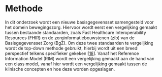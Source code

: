 # Methode

In dit onderzoek wordt een nieuwe basisgegevensset samengesteld voor het domein bewegingszorg. Hiervoor wordt eerst een vergelijking gemaakt tussen bestaande standaarden, zoals Fast Healthcare Interoperability Resources (FHIR) en de zorginformatiebouwstenen (zib) van de Basisgegevensset Zorg (BgZ). Om deze twee standaarden te vergelijking wordt de top-down methode gebruikt, hierbij wordt uit een breed perspectief telkens specifieker gekeken \[[18](/referenties.md)\]. Vanaf het Reference Information Model (RIM) wordt een vergelijking gemaakt aan de hand van een class model, vanaf hier wordt een vergelijking gemaakt tussen de klinische concepten en hoe deze worden opgeslagen.